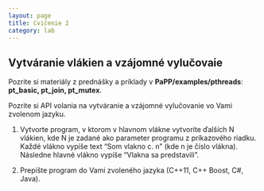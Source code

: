 ```yaml
---
layout: page
title: Cvičenie 2
category: lab
---
```


## Vytváranie vlákien a vzájomné vylučovaie

Pozrite si materiály z prednášky a príklady v **PaPP/examples/pthreads**: **pt_basic, pt_join, pt_mutex**.

Pozrite si API volania na vytváranie a vzájomné vylučovanie vo Vami zvolenom jazyku.

1. Vytvorte program, v ktorom v hlavnom vlákne vytvoríte ďalších N vlákien, kde N je zadané ako parameter programu z príkazového riadku. Každé vlákno vypíše text “Som vlakno c. n” (kde n je číslo vlákna). Následne hlavné vlákno vypíše “Vlakna sa predstavili”.

2. Prepíšte program do Vami zvoleného jazyka (C++11, C++ Boost, C#, Java).
